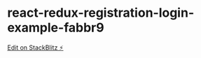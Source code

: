 # react-redux-registration-login-example-fabbr9

[Edit on StackBlitz ⚡️](https://stackblitz.com/edit/react-redux-registration-login-example-fabbr9)